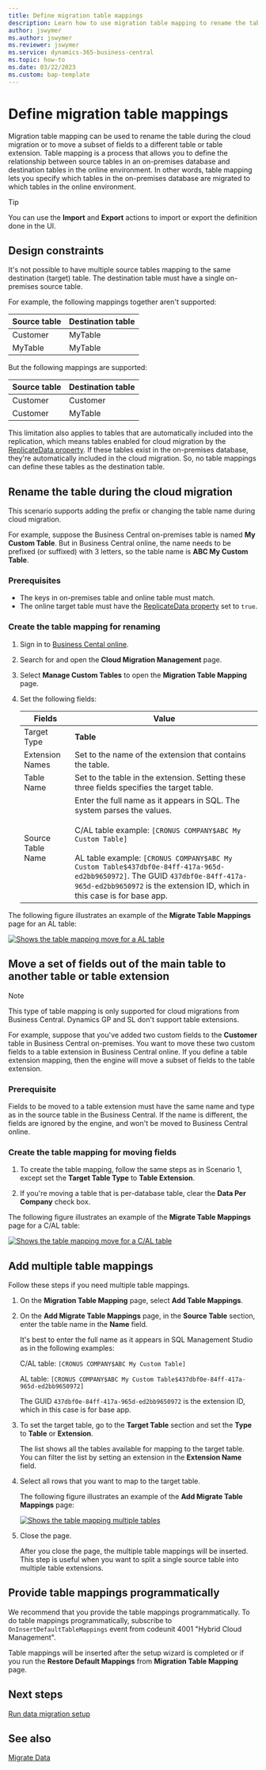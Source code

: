 ```yaml
---
title: Define migration table mappings
description: Learn how to use migration table mapping to rename the table during the cloud migration or to move a subset of fields to a different table or table extension.
author: jswymer 
ms.author: jswymer 
ms.reviewer: jswymer 
ms.service: dynamics-365-business-central
ms.topic: how-to
ms.date: 03/22/2023
ms.custom: bap-template
---
```

# Define migration table mappings

Migration table mapping can be used to rename the table during the cloud migration or to move a subset of fields to a different table or table extension. Table mapping is a process that allows you to define the relationship between source tables in an on-premises database and destination tables in the online environment. In other words, table mapping lets you specify which tables in the on-premises database are migrated to which tables in the online environment. 

> [!TIP]
> You can use the **Import** and **Export** actions to import or export the definition done in the UI.

## Design constraints

It's not possible to have multiple source tables mapping to the same destination (target) table. The destination table must have a single on-premises source table.

For example, the following mappings together aren't supported:

|Source table|Destination table|
|-|-|
|Customer|MyTable|
|MyTable|MyTable|

But the following mappings are supported:

|Source table|Destination table|
|-|-|
|Customer|Customer|
|Customer|MyTable|

This limitation also applies to tables that are automatically included into the replication, which means tables enabled for cloud migration by the [ReplicateData property](../developer/properties/devenv-replicatedata-property.md). If these tables exist in the on-premises database, they're automatically included in the cloud migration. So, no table mappings can define these tables as the destination table.

## Rename the table during the cloud migration

This scenario supports adding the prefix or changing the table name during cloud migration.

For example, suppose the Business Central on-premises table is named **My Custom Table**. But in Business Central online, the name needs to be prefixed (or suffixed) with 3 letters, so the table name is **ABC My Custom Table**.

### Prerequisites

- The keys in on-premises table and online table must match.
- The online target table must have the [ReplicateData property](../developer/properties/devenv-replicatedata-property.md) set to `true`.

### Create the table mapping for renaming

1. Sign in to [Business Cental online](https://businesscentral.dynamics.com).
2. Search for and open the **Cloud Migration Management** page.
3. Select **Manage Custom Tables** to open the **Migration Table Mapping** page.
4. Set the following fields:

   |Fields|Value|
   |-|-|
   |Target Type| **Table**|
   |Extension Names|Set to the name of the extension that contains the table. |
   |Table Name|Set to the table in the extension. Setting these three fields specifies the target table.|
   |Source Table Name|Enter the full name as it appears in SQL. The system parses the values. <br /><br />C/AL table example: `[CRONUS COMPANY$ABC My Custom Table]` <br /><br />AL table example: `[CRONUS COMPANY$ABC My Custom Table$437dbf0e-84ff-417a-965d-ed2bb9650972]`. The GUID `437dbf0e-84ff-417a-965d-ed2bb9650972` is the extension ID, which in this case is for base app. |

The following figure illustrates an example of the **Migrate Table Mappings** page for an AL table:

[![Shows the table mapping move for a AL table](../media/table-mapping-move-al.png)](../media/table-mapping-move-al.png#lightbox)

## Move a set of fields out of the main table to another table or table extension

> [!NOTE]
> This type of table mapping is only supported for cloud migrations from Business Central. Dynamics GP and SL don't support table extensions.

For example, suppose that you've added two custom fields to the **Customer** table in Business Central on-premises. You want to move these two custom fields to a table extension in Business Central online. If you define a table extension mapping, then the engine will move a subset of fields to the table extension.

### Prerequisite

Fields to be moved to a table extension must have the same name and type as in the source table in the Business Central. If the name is different, the fields are ignored by the engine, and won't be moved to Business Central online.

### Create the table mapping for moving fields

1. To create the table mapping, follow the same steps as in Scenario 1, except set the **Target Table Type** to **Table Extension**.

2. If you're moving a table that is per-database table, clear the **Data Per Company** check box.

The following figure illustrates an example of the **Migrate Table Mappings** page for a C/AL table:

[![Shows the table mapping move for a C/AL table](../media/table-mapping-move-cal.png)](../media/table-mapping-move-cal.png#lightbox) 

## Add multiple table mappings

Follow these steps if you need multiple table mappings.

1. On the **Migration Table Mapping** page, select **Add Table Mappings**.  
2. On the **Add Migrate Table Mappings** page, in the **Source Table** section, enter the table name in the **Name** field.

   It's best to enter the full name as it appears in SQL Management Studio as in the following examples: 

   C/AL table: `[CRONUS COMPANY$ABC My Custom Table]`

   AL table: `[CRONUS COMPANY$ABC My Custom Table$437dbf0e-84ff-417a-965d-ed2bb9650972]`

   The GUID `437dbf0e-84ff-417a-965d-ed2bb9650972` is the extension ID, which in this case is for base app.

3. To set the target table, go to the **Target Table** section and set the **Type** to **Table** or **Extension**.

    The list shows all the tables available for mapping to the target table. You can filter the list by setting an extension in the **Extension Name** field.
4. Select all rows that you want to map to the target table.

   The following figure illustrates an example of the **Add Migrate Table Mappings** page:

   [![Shows the table mapping multiple tables](../media/table-mapping-multiple.png)](../media/table-mapping-multiple.png#lightbox) 

5. Close the page.

   After you close the page, the multiple table mappings will be inserted. This step is useful when you want to split a single source table into multiple table extensions.

## Provide table mappings programmatically

We recommend that you provide the table mappings programmatically. To do table mappings programmatically, subscribe to `OnInsertDefaultTableMappings` event from codeunit 4001 "Hybrid Cloud Management".

Table mappings will be inserted after the setup wizard is completed or if you run the **Restore Default Mappings** from **Migration Table Mapping** page.

## Next steps

[Run data migration setup](migration-setup.md)

## See also

[Migrate Data](migrate-data.md)  
